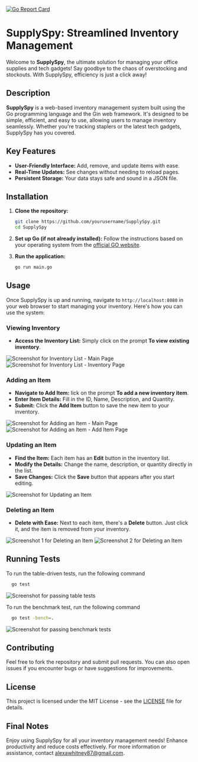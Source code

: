[![Go Report Card](https://goreportcard.com/badge/github.com/alexa-whitney/SupplySpy)](https://goreportcard.com/report/github.com/alexa-whitney/SupplySpy)

# SupplySpy: Streamlined Inventory Management

Welcome to **SupplySpy**, the ultimate solution for managing your office supplies and tech gadgets! Say goodbye to the chaos of overstocking and stockouts. With SupplySpy, efficiency is just a click away!

## Description

**SupplySpy** is a web-based inventory management system built using the Go programming language and the Gin web framework. It's designed to be simple, efficient, and easy to use, allowing users to manage inventory seamlessly. Whether you're tracking staplers or the latest tech gadgets, SupplySpy has you covered.

## Key Features

- **User-Friendly Interface:** Add, remove, and update items with ease.
- **Real-Time Updates:** See changes without needing to reload pages.
- **Persistent Storage:** Your data stays safe and sound in a JSON file.

## Installation

1. **Clone the repository:**
   ```bash
   git clone https://github.com/yourusername/SupplySpy.git
   cd SupplySpy
   ```

2. **Set up Go (if not already installed):**
Follow the instructions based on your operating system from the [official GO website](https://go.dev/doc/install).

3. **Run the application:**
   ```bash
   go run main.go
   ```

## Usage

Once SupplySpy is up and running, navigate to `http://localhost:8080` in your web browser to start managing your inventory. Here's how you can use the system:

### Viewing Inventory

- **Access the Inventory List:** Simply click on the prompt **To view existing inventory**.

![Screenshot for Inventory List - Main Page](https://i.imgur.com/r79aWu5.png)
![Screenshot for Inventory List - Inventory Page](https://i.imgur.com/cCv4krn.png)

### Adding an Item

- **Navigate to Add Item:** lick on the prompt **To add a new inventory item**.
- **Enter Item Details:** Fill in the ID, Name, Description, and Quantity.
- **Submit:** Click the **Add Item** button to save the new item to your inventory.

![Screenshot for Adding an Item - Main Page](https://i.imgur.com/AP0yLMd.png)
![Screenshot for Adding an Item - Add Item Page](https://i.imgur.com/76LA3NL.png)

### Updating an Item

- **Find the Item:** Each item has an **Edit** button in the inventory list.
- **Modify the Details:** Change the name, description, or quantity directly in the list.
- **Save Changes:** Click the **Save** button that appears after you start editing.

![Screenshot for Updating an Item](https://i.imgur.com/DpQeFYM.png)

### Deleting an Item

- **Delete with Ease:** Next to each item, there's a **Delete** button. Just click it, and the item is removed from your inventory.

![Screenshot 1 for Deleting an Item](https://i.imgur.com/isluJNs.png)
![Screenshot 2 for Deleting an Item](https://i.imgur.com/7ynW3mu.png)


## Running Tests

To run the table-driven tests, run the following command

```bash
  go test
```
![Screenshot for passing table tests](https://i.imgur.com/Z4xu2kc.png)

To run the benchmark test, run the following command

```bash
  go test -bench=.
```
![Screenshot for passing benchmark tests](https://i.imgur.com/Ulc1WKg.png)

## Contributing

Feel free to fork the repository and submit pull requests. You can also open issues if you encounter bugs or have suggestions for improvements.

## License

This project is licensed under the MIT License - see the [LICENSE](LICENSE) file for details.

## Final Notes

Enjoy using SupplySpy for all your inventory management needs! Enhance productivity and reduce costs effectively. For more information or assistance, contact alexawhitney87@gmail.com.
